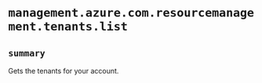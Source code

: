 # `management.azure.com.resourcemanagement.tenants.list`

## `summary`
Gets the tenants for your account.


